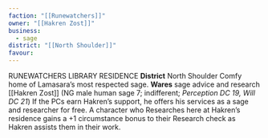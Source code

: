 ```yaml
---
faction: "[[Runewatchers]]"
owner: "[[Hakren Zost]]"
business:
  - sage
district: "[[North Shoulder]]"
favour:
---
```

RUNEWATCHERS LIBRARY RESIDENCE 
**District** North Shoulder
Comfy home of Lamasara’s most respected sage. 
**Wares** sage advice and research 
[[Hakren Zost]] (NG male human sage 7; indifferent; *Perception DC 19, Will DC 21*) If the PCs earn Hakren’s support, he offers his services as a sage and researcher for free. A character who Researches here at Hakren’s residence gains a +1 circumstance bonus to their Research check as Hakren assists them in their work. 